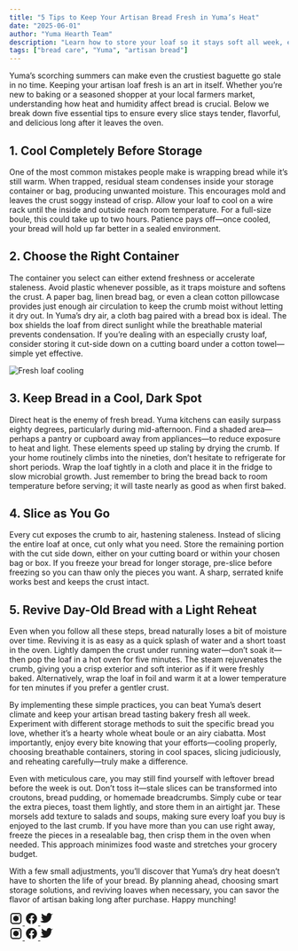 ```yaml
---
title: "5 Tips to Keep Your Artisan Bread Fresh in Yuma’s Heat"
date: "2025-06-01"
author: "Yuma Hearth Team"
description: "Learn how to store your loaf so it stays soft all week, even in desert temperatures."
tags: ["bread care", "Yuma", "artisan bread"]
---
```


Yuma’s scorching summers can make even the crustiest baguette go stale in no time. Keeping your artisan loaf fresh is an art in itself. Whether you’re new to baking or a seasoned shopper at your local farmers market, understanding how heat and humidity affect bread is crucial. Below we break down five essential tips to ensure every slice stays tender, flavorful, and delicious long after it leaves the oven.

## 1. Cool Completely Before Storage

One of the most common mistakes people make is wrapping bread while it’s still warm. When trapped, residual steam condenses inside your storage container or bag, producing unwanted moisture. This encourages mold and leaves the crust soggy instead of crisp. Allow your loaf to cool on a wire rack until the inside and outside reach room temperature. For a full-size boule, this could take up to two hours. Patience pays off—once cooled, your bread will hold up far better in a sealed environment.

## 2. Choose the Right Container

The container you select can either extend freshness or accelerate staleness. Avoid plastic whenever possible, as it traps moisture and softens the crust. A paper bag, linen bread bag, or even a clean cotton pillowcase provides just enough air circulation to keep the crumb moist without letting it dry out. In Yuma’s dry air, a cloth bag paired with a bread box is ideal. The box shields the loaf from direct sunlight while the breathable material prevents condensation. If you’re dealing with an especially crusty loaf, consider storing it cut-side down on a cutting board under a cotton towel—simple yet effective.

![Fresh loaf cooling](https://placehold.co/600x400/png?text=Fresh+Loaf)

## 3. Keep Bread in a Cool, Dark Spot

Direct heat is the enemy of fresh bread. Yuma kitchens can easily surpass eighty degrees, particularly during mid-afternoon. Find a shaded area—perhaps a pantry or cupboard away from appliances—to reduce exposure to heat and light. These elements speed up staling by drying the crumb. If your home routinely climbs into the nineties, don’t hesitate to refrigerate for short periods. Wrap the loaf tightly in a cloth and place it in the fridge to slow microbial growth. Just remember to bring the bread back to room temperature before serving; it will taste nearly as good as when first baked.

## 4. Slice as You Go

Every cut exposes the crumb to air, hastening staleness. Instead of slicing the entire loaf at once, cut only what you need. Store the remaining portion with the cut side down, either on your cutting board or within your chosen bag or box. If you freeze your bread for longer storage, pre-slice before freezing so you can thaw only the pieces you want. A sharp, serrated knife works best and keeps the crust intact.

## 5. Revive Day-Old Bread with a Light Reheat

Even when you follow all these steps, bread naturally loses a bit of moisture over time. Reviving it is as easy as a quick splash of water and a short toast in the oven. Lightly dampen the crust under running water—don’t soak it—then pop the loaf in a hot oven for five minutes. The steam rejuvenates the crumb, giving you a crisp exterior and soft interior as if it were freshly baked. Alternatively, wrap the loaf in foil and warm it at a lower temperature for ten minutes if you prefer a gentler crust.

By implementing these simple practices, you can beat Yuma’s desert climate and keep your artisan bread tasting bakery fresh all week. Experiment with different storage methods to suit the specific bread you love, whether it’s a hearty whole wheat boule or an airy ciabatta. Most importantly, enjoy every bite knowing that your efforts—cooling properly, choosing breathable containers, storing in cool spaces, slicing judiciously, and reheating carefully—truly make a difference.

Even with meticulous care, you may still find yourself with leftover bread before the week is out. Don’t toss it—stale slices can be transformed into croutons, bread pudding, or homemade breadcrumbs. Simply cube or tear the extra pieces, toast them lightly, and store them in an airtight jar. These morsels add texture to salads and soups, making sure every loaf you buy is enjoyed to the last crumb. If you have more than you can use right away, freeze the pieces in a resealable bag, then crisp them in the oven when needed. This approach minimizes food waste and stretches your grocery budget.

With a few small adjustments, you’ll discover that Yuma’s dry heat doesn’t have to shorten the life of your bread. By planning ahead, choosing smart storage solutions, and reviving loaves when necessary, you can savor the flavor of artisan baking long after purchase. Happy munching!

<div class="share-buttons">
  <a href="https://instagram.com/yumahearth" aria-label="Share on Instagram">
    <svg width="24" height="24" viewBox="0 0 24 24" fill="currentColor" aria-hidden="true">
      <path d="M7 2C4.243 2 2 4.243 2 7v10c0 2.757 2.243 5 5 5h10c2.757 0 5-2.243 5-5V7c0-2.757-2.243-5-5-5H7zm10 2a3 3 0 013 3v10a3 3 0 01-3 3H7a3 3 0 01-3-3V7a3 3 0 013-3h10zM12 7a5 5 0 100 10 5 5 0 000-10zm6-1a1 1 0 110 2 1 1 0 010-2z"/>
    </svg>
  </a>
  <a href="https://facebook.com/sharer/sharer.php?u=https://www.yumahearth.com/" aria-label="Share on Facebook">
    <svg width="24" height="24" viewBox="0 0 24 24" fill="currentColor" aria-hidden="true">
      <path d="M22 12c0-5.523-4.477-10-10-10S2 6.477 2 12c0 4.991 3.657 9.128 8.438 9.878v-6.99H7.898v-2.888h2.54V9.797c0-2.506 1.492-3.89 3.777-3.89 1.094 0 2.238.195 2.238.195v2.46h-1.26c-1.243 0-1.63.771-1.63 1.562v1.875h2.773l-.443 2.888h-2.33v6.99C18.343 21.128 22 16.991 22 12z"/>
    </svg>
  </a>
  <a href="https://twitter.com/intent/tweet?url=https://www.yumahearth.com/" aria-label="Share on Twitter">
    <svg width="24" height="24" viewBox="0 0 24 24" fill="currentColor" aria-hidden="true">
      <path d="M23 3a10.9 10.9 0 01-3.14 1.53A4.48 4.48 0 0016 2a4.48 4.48 0 00-4.47 4.47c0 .35.04.69.11 1.01A12.94 12.94 0 013 3.1a4.48 4.48 0 001.39 5.96A4.41 4.41 0 012 8.5v.05A4.48 4.48 0 004.47 13a4.52 4.52 0 01-2 .08A4.48 4.48 0 006.14 15a9 9 0 01-5.6 1.9A9.07 9.07 0 010 17.7a12.73 12.73 0 006.92 2.02c8.3 0 12.84-6.87 12.84-12.84 0-.2-.01-.39-.02-.58A9.22 9.22 0 0023 3z"/>
    </svg>
  </a>
</div>

<div class="share-buttons">
  <a href="https://instagram.com/yumahearth" aria-label="Share on Instagram">
    <svg width="24" height="24" viewBox="0 0 24 24" fill="currentColor" aria-hidden="true">
      <path d="M7 2C4.243 2 2 4.243 2 7v10c0 2.757 2.243 5 5 5h10c2.757 0 5-2.243 5-5V7c0-2.757-2.243-5-5-5H7zm10 2a3 3 0 013 3v10a3 3 0 01-3 3H7a3 3 0 01-3-3V7a3 3 0 013-3h10zM12 7a5 5 0 100 10 5 5 0 000-10zm6-1a1 1 0 110 2 1 1 0 010-2z"/>
    </svg>
  </a>
  <a href="https://facebook.com/sharer/sharer.php?u=https://www.yumahearth.com/" aria-label="Share on Facebook">
    <svg width="24" height="24" viewBox="0 0 24 24" fill="currentColor" aria-hidden="true">
      <path d="M22 12c0-5.523-4.477-10-10-10S2 6.477 2 12c0 4.991 3.657 9.128 8.438 9.878v-6.99H7.898v-2.888h2.54V9.797c0-2.506 1.492-3.89 3.777-3.89 1.094 0 2.238.195 2.238.195v2.46h-1.26c-1.243 0-1.63.771-1.63 1.562v1.875h2.773l-.443 2.888h-2.33v6.99C18.343 21.128 22 16.991 22 12z"/>
    </svg>
  </a>
  <a href="https://twitter.com/intent/tweet?url=https://www.yumahearth.com/" aria-label="Share on Twitter">
    <svg width="24" height="24" viewBox="0 0 24 24" fill="currentColor" aria-hidden="true">
      <path d="M23 3a10.9 10.9 0 01-3.14 1.53A4.48 4.48 0 0016 2a4.48 4.48 0 00-4.47 4.47c0 .35.04.69.11 1.01A12.94 12.94 0 013 3.1a4.48 4.48 0 001.39 5.96A4.41 4.41 0 012 8.5v.05A4.48 4.48 0 004.47 13a4.52 4.52 0 01-2 .08A4.48 4.48 0 006.14 15a9 9 0 01-5.6 1.9A9.07 9.07 0 010 17.7a12.73 12.73 0 006.92 2.02c8.3 0 12.84-6.87 12.84-12.84 0-.2-.01-.39-.02-.58A9.22 9.22 0 0023 3z"/>
    </svg>
  </a>
</div>
